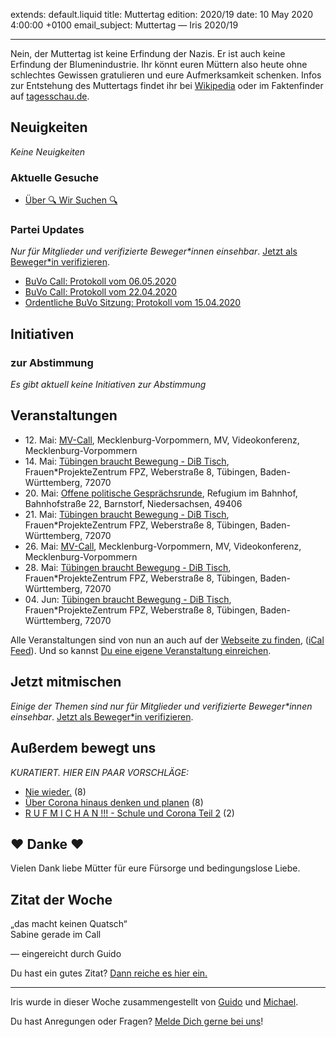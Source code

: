 
extends: default.liquid
title: Muttertag
edition: 2020/19
date: 10 May 2020 4:00:00 +0100
email_subject: Muttertag — Iris 2020/19

---
Nein, der Muttertag ist keine Erfindung der Nazis. Er ist auch keine Erfindung der Blumenindustrie. Ihr könnt euren Müttern also heute ohne schlechtes Gewissen gratulieren und eure Aufmerksamkeit schenken.
Infos zur Entstehung des Muttertags findet ihr bei [Wikipedia](https://de.wikipedia.org/wiki/Muttertag) oder im Faktenfinder auf [tagesschau.de](https://www.tagesschau.de/faktenfinder/muttertag-101.html).

## Neuigkeiten

_Keine Neuigkeiten_

### Aktuelle Gesuche

 - [Über 🔍 Wir Suchen 🔍](https://marktplatz.dib.de/t/ueber-wir-suchen/8837)

### Partei Updates

_Nur für Mitglieder und verifizierte Beweger\*innen einsehbar_. [Jetzt als Beweger\*in verifizieren](https://dib.de/bewegerin-werden/).

 - [BuVo Call: Protokoll vom 06.05.2020](https://marktplatz.dib.de/t/buvo-call-protokoll-vom-06-05-2020/34385)
 - [BuVo Call: Protokoll vom 22.04.2020](https://marktplatz.dib.de/t/buvo-call-protokoll-vom-22-04-2020/34259)
 - [Ordentliche BuVo Sitzung: Protokoll vom 15.04.2020](https://marktplatz.dib.de/t/ordentliche-buvo-sitzung-protokoll-vom-15-04-2020/34196)

## Initiativen

### zur Abstimmung
_Es gibt aktuell keine Initiativen zur Abstimmung_

## Veranstaltungen

 - 12.&nbsp;Mai: [MV-Call](https://dib.de/veranstaltungen/mv-call/), Mecklenburg-Vorpommern, MV, Videokonferenz, Mecklenburg-Vorpommern
 - 14.&nbsp;Mai: [Tübingen braucht Bewegung - DiB Tisch](https://dib.de/veranstaltungen/tuebingen-braucht-bewegung-dib-tisch-2-2020-05-14/), Frauen\*ProjekteZentrum FPZ, Weberstraße 8, Tübingen, Baden-Württemberg, 72070
 - 20.&nbsp;Mai: [Offene politische Gesprächsrunde](https://dib.de/veranstaltungen/offene-politische-gespraechsrunde-2020-05-20/), Refugium im Bahnhof, Bahnhofstraße 22, Barnstorf, Niedersachsen, 49406
 - 21.&nbsp;Mai: [Tübingen braucht Bewegung - DiB Tisch](https://dib.de/veranstaltungen/tuebingen-braucht-bewegung-dib-tisch-2-2020-05-21/), Frauen\*ProjekteZentrum FPZ, Weberstraße 8, Tübingen, Baden-Württemberg, 72070
 - 26.&nbsp;Mai: [MV-Call](https://dib.de/veranstaltungen/mv-call/), Mecklenburg-Vorpommern, MV, Videokonferenz, Mecklenburg-Vorpommern
 - 28.&nbsp;Mai: [Tübingen braucht Bewegung - DiB Tisch](https://dib.de/veranstaltungen/tuebingen-braucht-bewegung-dib-tisch-2-2020-05-28/), Frauen\*ProjekteZentrum FPZ, Weberstraße 8, Tübingen, Baden-Württemberg, 72070
 - 04.&nbsp;Jun: [Tübingen braucht Bewegung - DiB Tisch](https://dib.de/veranstaltungen/tuebingen-braucht-bewegung-dib-tisch-2-2020-06-04/), Frauen\*ProjekteZentrum FPZ, Weberstraße 8, Tübingen, Baden-Württemberg, 72070


Alle Veranstaltungen sind von nun an auch auf der [Webseite zu finden](https://dib.de/veranstaltungen/), ([iCal Feed](https://dib.de/?ical=1)). Und so kannst [Du eine eigene Veranstaltung einreichen](https://marktplatz.dib.de/t/eine-veranstaltung-auf-der-webseite-einreichen/21379).

## Jetzt mitmischen

_Einige der Themen sind nur für Mitglieder und verifizierte Beweger\*innen einsehbar_. [Jetzt als Beweger\*in verifizieren](https://dib.de/bewegerin-werden/).


## Außerdem bewegt uns

_KURATIERT. HIER EIN PAAR VORSCHLÄGE:_
 - [Nie wieder.](https://marktplatz.dib.de/t/nie-wieder/34389) (8)
 - [Über Corona hinaus denken und planen](https://marktplatz.dib.de/t/ueber-corona-hinaus-denken-und-planen/34366) (8)
 - [R U F  M I C H  A N !!! - Schule und Corona Teil 2](https://marktplatz.dib.de/t/r-u-f-m-i-c-h-a-n-schule-und-corona-teil-2/34380) (2)

## ❤️ Danke ❤️
Vielen Dank liebe Mütter für eure Fürsorge und bedingungslose Liebe.

## Zitat der Woche

„das macht keinen Quatsch“<br/>
Sabine gerade im Call

— eingereicht durch Guido


Du hast ein gutes Zitat? [Dann reiche es hier ein.](https://marktplatz.dib.de/t/lustige-dib-zitate/10175)


---

Iris wurde in dieser Woche zusammengestellt von [Guido](https://marktplatz.dib.de/u/Guido/) und [Michael](https://marktplatz.dib.de/u/MichaelVoss/).

Du hast Anregungen oder Fragen? [Melde Dich gerne bei uns](https://marktplatz.dib.de/t/neu-iris-die-woechtliche-zusammenfasssung-zum-sonntagsbrunch/10990)!


